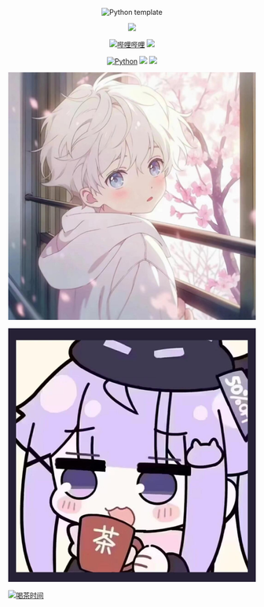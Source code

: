 <div id="title" align=center>

![Python template][github-sub-title:img]

![](https://github-readme-stats.vercel.app/api?username=MegSopern&locale=cn&line_height=33&show_icons=true&hide=&theme=dracula&rank_icon=default)

[![哔哩哔哩](https://img.shields.io/badge/%E5%93%94%E5%93%A9%E5%93%94%E5%93%A9-MegSu-FB7299)](https://m.bilibili.com/space/424292951)
[![](https://img.shields.io/badge/video-YouTube-red)]()

[![Python](https://img.shields.io/badge/code-Python-3776AB?logo=python&logoColor=FFD43B)](https://docs.microsoft.com/zh-cn/windows/python)
![](https://img.shields.io/badge/性格-开朗-FFA500) 
![](https://img.shields.io/badge/爱好-二次元-FF9FF3)

</div>

![头像](image/头像.jpg)

![表情包](image/表情包.jpeg)

[![喝茶时间][tea-time-badge]][profile-link]

[tea-time-badge]: https://img.shields.io/badge/下面是喝茶时间-%23a86cc8d9?style=flat
[profile-link]: https://github.com/MegSopern

[github-sub-title:img]: https://readme-typing-svg.herokuapp.com?font=Segoe+Script&center=true&lines=MEG
